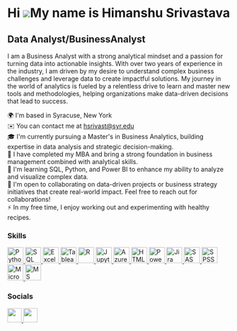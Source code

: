 Hi ![](https://user-images.githubusercontent.com/18350557/176309783-0785949b-9127-417c-8b55-ab5a4333674e.gif)My name is Himanshu Srivastava
============================================================================================================================================

Data Analyst/BusinessAnalyst
-----------------------------

I am a Business Analyst with a strong analytical mindset and a passion for turning data into actionable insights. With over two years of experience in the industry, I am driven by my desire to understand complex business challenges and leverage data to create impactful solutions. My journey in the world of analytics is fueled by a relentless drive to learn and master new tools and methodologies, helping organizations make data-driven decisions that lead to success.


🌍  I'm based in Syracuse, New York  
✉️  You can contact me at hsrivast@syr.edu  
🎓 I'm currently pursuing a Master's in Business Analytics, building expertise in data analysis and strategic decision-making.  
💼 I have completed my MBA and bring a strong foundation in business management combined with analytical skills.  
🧠 I'm learning SQL, Python, and Power BI to enhance my ability to analyze and visualize complex data.  
🤝 I'm open to collaborating on data-driven projects or business strategy initiatives that create real-world impact. Feel free to reach out for collaborations!  
⚡ In my free time, I enjoy working out and experimenting with healthy recipes.  

### Skills


<p align="left">
  <a href="https://www.python.org/" target="_blank" rel="noreferrer">
    <img src="https://raw.githubusercontent.com/danielcranney/readme-generator/main/public/icons/skills/python-colored.svg" width="36" height="36" alt="Python" />
  </a>
  <a href="https://www.mysql.com/" target="_blank" rel="noreferrer">
    <img src="https://raw.githubusercontent.com/danielcranney/readme-generator/main/public/icons/skills/mysql-colored.svg" width="36" height="36" alt="SQL" />
  </a>
  <a href="https://www.microsoft.com/en-us/microsoft-365/excel" target="_blank" rel="noreferrer">
    <img src="https://raw.githubusercontent.com/danielcranney/readme-generator/main/public/icons/skills/excel-colored.svg" width="36" height="36" alt="Excel" />
  </a>
  <a href="https://www.tableau.com/" target="_blank" rel="noreferrer">
    <img src="https://www.vectorlogo.zone/logos/tableau/tableau-icon.svg" width="36" height="36" alt="Tableau" />
  </a>
  <a href="https://www.r-project.org/" target="_blank" rel="noreferrer">
    <img src="https://raw.githubusercontent.com/danielcranney/readme-generator/main/public/icons/skills/rlang-colored.svg" width="36" height="36" alt="R" />
  </a>
  <a href="https://jupyter.org/" target="_blank" rel="noreferrer">
    <img src="https://raw.githubusercontent.com/danielcranney/readme-generator/main/public/icons/skills/jupyter-colored.svg" width="36" height="36" alt="Jupyter" />
  </a>
  <a href="https://azure.microsoft.com/en-us/" target="_blank" rel="noreferrer">
    <img src="https://raw.githubusercontent.com/danielcranney/readme-generator/main/public/icons/skills/azure-colored.svg" width="36" height="36" alt="Azure" />
  </a>
  <a href="https://developer.mozilla.org/en-US/docs/Glossary/HTML5" target="_blank" rel="noreferrer">
    <img src="https://raw.githubusercontent.com/danielcranney/readme-generator/main/public/icons/skills/html5-colored.svg" width="36" height="36" alt="HTML5" />
  </a>
  <a href="https://powerbi.microsoft.com/en-us/" target="_blank" rel="noreferrer">
    <img src="https://www.vectorlogo.zone/logos/microsoft_powerbi/microsoft_powerbi-icon.svg" width="36" height="36" alt="Power BI" />
  </a>
  <a href="https://www.atlassian.com/software/jira" target="_blank" rel="noreferrer">
    <img src="https://www.vectorlogo.zone/logos/atlassian_jira/atlassian_jira-icon.svg" width="36" height="36" alt="Jira" />
  </a>
  <a href="https://www.sas.com/en_us/home.html" target="_blank" rel="noreferrer">
    <img src="https://www.vectorlogo.zone/logos/sas/sas-icon.svg" width="36" height="36" alt="SAS" />
  </a>
  <a href="https://www.ibm.com/products/spss-statistics" target="_blank" rel="noreferrer">
    <img src="https://upload.wikimedia.org/wikipedia/commons/4/45/SPSS_logo.svg" width="36" height="36" alt="SPSS" />
  </a>
  <a href="https://www.microsoft.com/en-us/microsoft-365/project/project-management-software" target="_blank" rel="noreferrer">
    <img src="https://upload.wikimedia.org/wikipedia/commons/e/e9/Office_Project_Logo.png" width="36" height="36" alt="Microsoft Project" />
  </a>
  <a href="https://www.microsoft.com/en-us/microsoft-365/access" target="_blank" rel="noreferrer">
    <img src="https://upload.wikimedia.org/wikipedia/commons/f/f1/Microsoft_Office_Access_%282019-present%29.svg" width="36" height="36" alt="MS Access" />
  </a>
</p>



### Socials

<p align="left"> 
  <a href="https://github.com/himansh97" target="_blank" rel="noreferrer"> 
    <picture> 
      <source media="(prefers-color-scheme: dark)" srcset="https://raw.githubusercontent.com/danielcranney/readme-generator/main/public/icons/socials/github-dark.svg" /> 
      <source media="(prefers-color-scheme: light)" srcset="https://raw.githubusercontent.com/danielcranney/readme-generator/main/public/icons/socials/github.svg" /> 
      <img src="https://raw.githubusercontent.com/danielcranney/readme-generator/main/public/icons/socials/github.svg" width="32" height="32" /> 
    </picture> 
  </a> 
  <a href="https://www.linkedin.com/in/himanshu-shrivastava-42b54a23b/" target="_blank" rel="noreferrer"> 
    <picture> 
      <source media="(prefers-color-scheme: dark)" srcset="https://raw.githubusercontent.com/danielcranney/readme-generator/main/public/icons/socials/linkedin-dark.svg" /> 
      <source media="(prefers-color-scheme: light)" srcset="https://raw.githubusercontent.com/danielcranney/readme-generator/main/public/icons/socials/linkedin.svg" /> 
      <img src="https://raw.githubusercontent.com/danielcranney/readme-generator/main/public/icons/socials/linkedin.svg" width="32" height="32" /> 
    </picture> 
  </a> 
</p>

